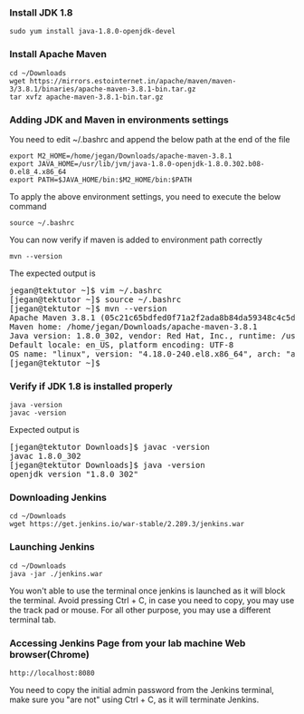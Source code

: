 ### Install JDK 1.8
```
sudo yum install java-1.8.0-openjdk-devel
```
### Install Apache Maven 
```
cd ~/Downloads
wget https://mirrors.estointernet.in/apache/maven/maven-3/3.8.1/binaries/apache-maven-3.8.1-bin.tar.gz
tar xvfz apache-maven-3.8.1-bin.tar.gz
```

### Adding JDK and Maven in environments settings
You need to edit ~/.bashrc and append the below path at the end of the file
```
export M2_HOME=/home/jegan/Downloads/apache-maven-3.8.1
export JAVA_HOME=/usr/lib/jvm/java-1.8.0-openjdk-1.8.0.302.b08-0.el8_4.x86_64
export PATH=$JAVA_HOME/bin:$M2_HOME/bin:$PATH
```
To apply the above environment settings, you need to execute the below command
```
source ~/.bashrc
```
You can now verify if maven is added to environment path correctly
```
mvn --version
```
The expected output is
<pre>
jegan@tektutor ~]$ vim ~/.bashrc
[jegan@tektutor ~]$ source ~/.bashrc
[jegan@tektutor ~]$ mvn --version
Apache Maven 3.8.1 (05c21c65bdfed0f71a2f2ada8b84da59348c4c5d)
Maven home: /home/jegan/Downloads/apache-maven-3.8.1
Java version: 1.8.0_302, vendor: Red Hat, Inc., runtime: /usr/lib/jvm/java-1.8.0-openjdk-1.8.0.302.b08-0.el8_4.x86_64/jre
Default locale: en_US, platform encoding: UTF-8
OS name: "linux", version: "4.18.0-240.el8.x86_64", arch: "amd64", family: "unix"
[jegan@tektutor ~]$ 
</pre>

### Verify if JDK 1.8 is installed properly
```
java -version
javac -version
```
Expected output is
<pre>
[jegan@tektutor Downloads]$ javac -version
javac 1.8.0_302
[jegan@tektutor Downloads]$ java -version
openjdk version "1.8.0_302"
</pre>

### Downloading Jenkins
```
cd ~/Downloads
wget https://get.jenkins.io/war-stable/2.289.3/jenkins.war
```

### Launching Jenkins
```
cd ~/Downloads
java -jar ./jenkins.war
```
You won't able to use the terminal once jenkins is launched as it will block the terminal.  Avoid pressing Ctrl + C, in case you need to copy, you may use the track pad or mouse. For all other purpose, you may use a different terminal tab.

### Accessing Jenkins Page from your lab machine Web browser(Chrome)
```
http://localhost:8080
```
You need to copy the initial admin password from the Jenkins terminal, make sure you "are not" using Ctrl + C, as it will terminate Jenkins.

